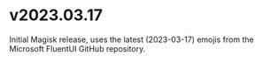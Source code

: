 # v2023.03.17
Initial Magisk release, uses the latest (2023-03-17) emojis from the Microsoft FluentUI GitHub repository.